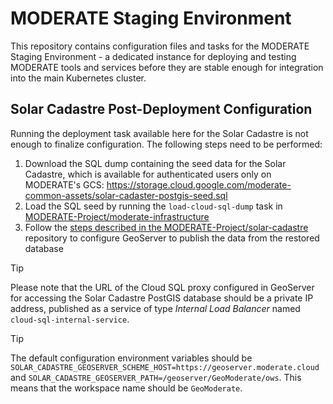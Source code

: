 # MODERATE Staging Environment

This repository contains configuration files and tasks for the MODERATE Staging Environment - a dedicated instance for deploying and testing MODERATE tools and services before they are stable enough for integration into the main Kubernetes cluster.

## Solar Cadastre Post-Deployment Configuration

Running the deployment task available here for the Solar Cadastre is not enough to finalize configuration. The following steps need to be performed:

1. Download the SQL dump containing the seed data for the Solar Cadastre, which is available for authenticated users only on MODERATE's GCS: https://storage.cloud.google.com/moderate-common-assets/solar-cadaster-postgis-seed.sql
2. Load the SQL seed by running the `load-cloud-sql-dump` task in [MODERATE-Project/moderate-infrastructure](https://github.com/MODERATE-Project/moderate-infrastructure)
3. Follow the [steps described in the MODERATE-Project/solar-cadastre](https://github.com/MODERATE-Project/solar-cadastre/blob/main/docs/geoserver.md) repository to configure GeoServer to publish the data from the restored database

> [!TIP]
> Please note that the URL of the Cloud SQL proxy configured in GeoServer for accessing the Solar Cadastre PostGIS database should be a private IP address, published as a service of type _Internal Load Balancer_ named `cloud-sql-internal-service`.

> [!TIP]
> The default configuration environment variables should be `SOLAR_CADASTRE_GEOSERVER_SCHEME_HOST=https://geoserver.moderate.cloud` and `SOLAR_CADASTRE_GEOSERVER_PATH=/geoserver/GeoModerate/ows`. This means that the workspace name should be `GeoModerate`.